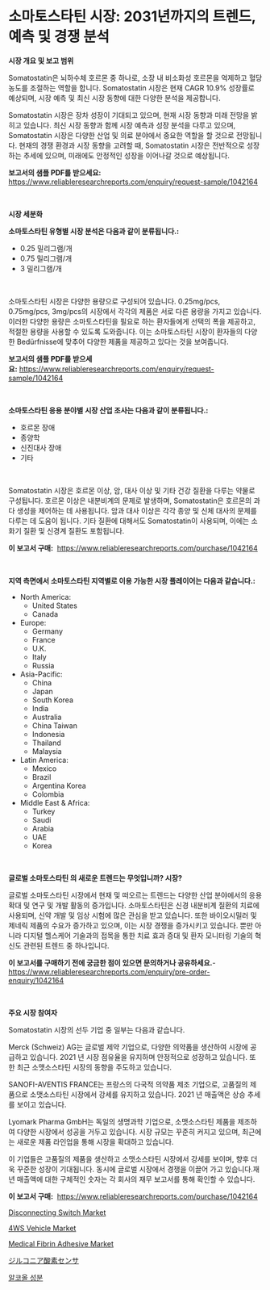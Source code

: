 <p><h1>소마토스타틴 시장: 2031년까지의 트렌드, 예측 및 경쟁 분석</h1></p><p><strong>시장 개요 및 보고 범위</strong></p>
<p><p>Somatostatin은 뇌하수체 호르몬 중 하나로, 소장 내 비소화성 호르몬을 억제하고 혈당 농도를 조절하는 역할을 합니다. Somatostatin 시장은 현재 CAGR 10.9% 성장률로 예상되며, 시장 예측 및 최신 시장 동향에 대한 다양한 분석을 제공합니다. </p><p>Somatostatin 시장은 장차 성장이 기대되고 있으며, 현재 시장 동향과 미래 전망을 밝히고 있습니다. 최신 시장 동향과 함께 시장 예측과 성장 분석을 다루고 있으며, Somatostatin 시장은 다양한 산업 및 의료 분야에서 중요한 역할을 할 것으로 전망됩니다. 현재의 경쟁 환경과 시장 동향을 고려할 때, Somatostatin 시장은 전반적으로 성장하는 추세에 있으며, 미래에도 안정적인 성장을 이어나갈 것으로 예상됩니다.</p></p>
<p><strong>보고서의 샘플 PDF를 받으세요:</strong> <a href="https://www.reliableresearchreports.com/enquiry/request-sample/1042164">https://www.reliableresearchreports.com/enquiry/request-sample/1042164</a></p>
<p>&nbsp;</p>
<p><strong>시장 세분화</strong></p>
<p><strong>소마토스타틴 유형별 시장 분석은 다음과 같이 분류됩니다.:</strong></p>
<p><ul><li>0.25 밀리그램/개</li><li>0.75 밀리그램/개</li><li>3 밀리그램/개</li></ul></p>
<p>&nbsp;</p>
<p><p>소마토스타틴 시장은 다양한 용량으로 구성되어 있습니다. 0.25mg/pcs, 0.75mg/pcs, 3mg/pcs의 시장에서 각각의 제품은 서로 다른 용량을 가지고 있습니다. 이러한 다양한 용량은 소마토스타틴을 필요로 하는 환자들에게 선택의 폭을 제공하고, 적절한 용량을 사용할 수 있도록 도와줍니다. 이는 소마토스타틴 시장이 환자들의 다양한 Bedürfnisse에 맞추어 다양한 제품을 제공하고 있다는 것을 보여줍니다.</p></p>
<p><strong>보고서의 샘플 PDF를 받으세요:</strong>&nbsp;<a href="https://www.reliableresearchreports.com/enquiry/request-sample/1042164">https://www.reliableresearchreports.com/enquiry/request-sample/1042164</a></p>
<p>&nbsp;</p>
<p><strong> 소마토스타틴 응용 분야별 시장 산업 조사는 다음과 같이 분류됩니다.:</strong></p>
<p><ul><li>호르몬 장애</li><li>종양학</li><li>신진대사 장애</li><li>기타</li></ul></p>
<p>&nbsp;</p>
<p><p>Somatostatin 시장은 호르몬 이상, 암, 대사 이상 및 기타 건강 질환을 다루는 약물로 구성됩니다. 호르몬 이상은 내분비계의 문제로 발생하며, Somatostatin은 호르몬의 과다 생성을 제어하는 데 사용됩니다. 암과 대사 이상은 각각 종양 및 신체 대사의 문제를 다루는 데 도움이 됩니다. 기타 질환에 대해서도 Somatostatin이 사용되며, 이에는 소화기 질환 및 신경계 질환도 포함됩니다.</p></p>
<p><strong>이 보고서 구매:</strong>&nbsp; <a href="https://www.reliableresearchreports.com/purchase/1042164">https://www.reliableresearchreports.com/purchase/1042164</a></p>
<p>&nbsp;</p>
<p><strong>지역 측면에서 소마토스타틴 지역별로 이용 가능한 시장 플레이어는 다음과 같습니다.:</strong></p>
<p><ul>
    <li>
        North America:
        <ul>
            <li>United States</li>
            <li>Canada</li>
        </ul>
    </li>
    <li>
        Europe:
        <ul>
            <li>Germany</li>
            <li>France</li>
            <li>U.K.</li>
            <li>Italy</li>
            <li>Russia</li>
        </ul>
    </li>
    <li>
        Asia-Pacific:
        <ul>
            <li>China</li>
            <li>Japan</li>
            <li>South Korea</li>
            <li>India</li>
            <li>Australia</li>
            <li>China Taiwan</li>
            <li>Indonesia</li>
            <li>Thailand</li>
            <li>Malaysia</li>
        </ul>
    </li>
    <li>
        Latin America:
        <ul>
            <li>Mexico</li>
            <li>Brazil</li>
            <li>Argentina Korea</li>
            <li>Colombia</li>
        </ul>
    </li>
    <li>
        Middle East & Africa:
        <ul>
            <li>Turkey</li>
            <li>Saudi</li>
            <li>Arabia</li>
            <li>UAE</li>
            <li>Korea</li>
        </ul>
    </li>
    </ul></p>
<p>&nbsp;</p>
<p><strong>글로벌 소마토스타틴 의 새로운 트렌드는 무엇입니까? 시장?</strong></p>
<p><p>글로벌 소마토스타틴 시장에서 현재 및 떠오르는 트렌드는 다양한 산업 분야에서의 응용 확대 및 연구 및 개발 활동의 증가입니다. 소마토스타틴은 신경 내분비계 질환의 치료에 사용되며, 신약 개발 및 임상 시험에 많은 관심을 받고 있습니다. 또한 바이오시밀러 및 제네릭 제품의 수요가 증가하고 있으며, 이는 시장 경쟁을 증가시키고 있습니다. 뿐만 아니라 디지털 헬스케어 기술과의 접목을 통한 치료 효과 증대 및 환자 모니터링 기술의 혁신도 관련된 트렌드 중 하나입니다.</p></p>
<p><strong>이 보고서를 구매하기 전에 궁금한 점이 있으면 문의하거나 공유하세요.</strong>- <a href="https://www.reliableresearchreports.com/enquiry/pre-order-enquiry/1042164">https://www.reliableresearchreports.com/enquiry/pre-order-enquiry/1042164</a></p>
<p>&nbsp;</p>
<p><strong>주요 시장 참여자</strong></p>
<p><p>Somatostatin 시장의 선두 기업 중 일부는 다음과 같습니다.</p><p>Merck (Schweiz) AG는 글로벌 제약 기업으로, 다양한 의약품을 생산하여 시장에 공급하고 있습니다. 2021 년 시장 점유율을 유지하며 안정적으로 성장하고 있습니다. 또한 최근 소맷소스타틴 시장의 동향을 주도하고 있습니다.</p><p>SANOFI-AVENTIS FRANCE는 프랑스의 다국적 의약품 제조 기업으로, 고품질의 제품으로 소맷소스타틴 시장에서 강세를 유지하고 있습니다. 2021 년 매출액은 상승 추세를 보이고 있습니다.</p><p>Lyomark Pharma GmbH는 독일의 생명과학 기업으로, 소맷소스타틴 제품을 제조하여 다양한 시장에서 성공을 거두고 있습니다. 시장 규모는 꾸준히 커지고 있으며, 최근에는 새로운 제품 라인업을 통해 시장을 확대하고 있습니다.</p><p>이 기업들은 고품질의 제품을 생산하고 소맷소스타틴 시장에서 강세를 보이며, 향후 더욱 꾸준한 성장이 기대됩니다. 동시에 글로벌 시장에서 경쟁을 이끌어 가고 있습니다.재년 매출액에 대한 구체적인 숫자는 각 회사의 재무 보고서를 통해 확인할 수 있습니다.</p></p>
<p><strong>이 보고서 구매:</strong>&nbsp;&nbsp;<a href="https://www.reliableresearchreports.com/purchase/1042164">https://www.reliableresearchreports.com/purchase/1042164</a></p>
<p><p><a href="https://view.publitas.com/reportprime-1/disconnecting-switch-market-furnish-information-about-market-size-market-share-market-dynamics-and-projections-spanning-from-2024-to-2031/">Disconnecting Switch Market</a></p><p><a href="https://github.com/lylyparadise/Market-Research-Report-List-2/blob/main/4ws-vehicle-market.md">4WS Vehicle Market</a></p><p><a href="https://issuu.com/reportprime-2/docs/medical-fibrin-adhesive-market-size-2030.pptx">Medical Fibrin Adhesive Market</a></p><p><a href="https://github.com/ppmazlotr77499/Market-Research-Report-List-1/blob/main/8915024188751.md">ジルコニア酸素センサ</a></p><p><a href="https://medium.com/@wilburkihn5676/%EC%A3%BC%EB%A5%98-%EC%8B%9C%EC%9E%A5-%EC%8B%9C%EC%9E%A5-cagr-%EC%8B%9C%EC%9E%A5-%EB%8F%99%ED%96%A5-%EB%B0%8F-%EC%84%B1%EC%9E%A5-%EC%A0%84%EB%9E%B5%EC%97%90-%EB%8C%80%ED%95%9C-%ED%86%B5%EC%B0%B0%EB%A0%A5-3ee8c1cc9583">알코올 성분</a></p></p>
